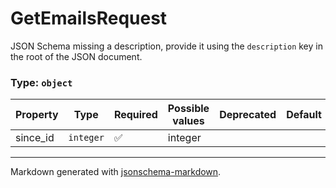 # GetEmailsRequest

JSON Schema missing a description, provide it using the `description` key in the root of the JSON document.

### Type: `object`

| Property | Type | Required | Possible values | Deprecated | Default | Description | Examples |
| -------- | ---- | -------- | --------------- | ---------- | ------- | ----------- | -------- |
| since_id | `integer` | ✅ | integer |  |  |  |  |


---

Markdown generated with [jsonschema-markdown](https://github.com/elisiariocouto/jsonschema-markdown).
